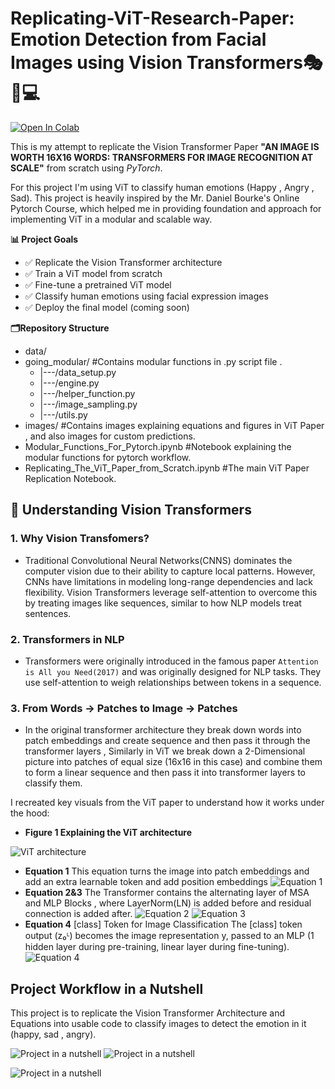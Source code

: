 # Replicating-ViT-Research-Paper: Emotion Detection from Facial Images using Vision Transformers🎭📝💻

[![Open In Colab](https://colab.research.google.com/assets/colab-badge.svg)](https://colab.research.google.com/github/mroshan454/Replicating-ViT-Research-Paper/blob/main/Replicating_The_ViT_Paper_from_Scratch.ipynb)


This is my attempt to replicate the Vision Transformer Paper **"AN IMAGE IS WORTH 16X16 WORDS: TRANSFORMERS FOR IMAGE RECOGNITION AT SCALE"** from scratch using *PyTorch*.

For this project I'm using ViT to classify human emotions (Happy , Angry , Sad). This project is heavily inspired by the Mr. Daniel Bourke's Online Pytorch Course, which helped me in providing foundation and approach for implementing ViT in a modular and scalable way.

**📊 Project Goals**

- ✅ Replicate the Vision Transformer architecture
- ✅ Train a ViT model from scratch
- ✅ Fine-tune a pretrained ViT model
- ✅ Classify human emotions using facial expression images
- ✅ Deploy the final model (coming soon)


**🗂️Repository Structure**

* data/
* going_modular/   #Contains modular functions in .py script file .
    * |---/data_setup.py
    * |---/engine.py
    * |---/helper_function.py
    * |---/image_sampling.py
    * |---/utils.py
* images/          #Contains images explaining equations and figures in ViT Paper , and also images for custom predictions.
* Modular_Functions_For_Pytorch.ipynb          #Notebook explaining the modular functions for pytorch workflow.
* Replicating_The_ViT_Paper_from_Scratch.ipynb      #The main ViT Paper Replication Notebook.


## 📖 Understanding Vision Transformers

### 1. Why Vision Transfomers?
- Traditional Convolutional Neural Networks(CNNS) dominates the computer vision due to their ability to capture local patterns. However, CNNs have limitations in modeling long-range dependencies and lack flexibility. Vision Transformers leverage self-attention to overcome this by treating images like sequences, similar to how NLP models treat sentences.

### 2. Transformers in NLP
- Transformers were originally introduced in the famous paper `Attention is All you Need(2017)` and was originally designed for NLP tasks. They use self-attention to weigh relationships between tokens in a sequence.

### 3. From Words -> Patches to Image -> Patches 
- In the original transformer architecture they break down words into patch embeddings and create sequence and then pass it through the transformer layers , Similarly in ViT we break down a 2-Dimensional picture into patches of equal size (16x16 in this case) and combine them to form a linear sequence and then pass it into transformer layers to classify them. 


I recreated key visuals from the ViT paper to understand how it works under the hood:

- **Figure 1 Explaining the ViT architecture**
  
 ![ViT architecture](images/1.png)
- **Equation 1**
  This equation turns the image into patch embeddings and add an extra learnable token and add position embeddings
  ![Equation 1](images/2.png)
- **Equation 2&3**
  The Transformer contains the alternating layer of MSA and MLP Blocks , where LayerNorm(LN) is added before and residual connection is added after.
  ![Equation 2](images/3.png)
  ![Equation 3](images/4.png)
- **Equation 4**
  [class] Token for Image Classification
  The [class] token output (z₀ᴸ) becomes the image representation y, passed to an MLP (1 hidden layer during pre-training, linear layer during fine-tuning).
  ![Equation 4](images/5.png)


## Project Workflow in a Nutshell
This project is to replicate the Vision Transformer Architecture and Equations into usable code to classify images to detect the emotion in it (happy, sad , angry).

![Project in a nutshell](images/ProjectN.png)
![Project in a nutshell](images/project3.png)

![Project in a nutshell](images/project2.png)











